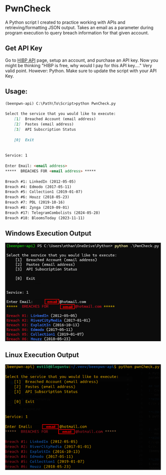 # PwnCheck
A Python script I created to practice working with APIs and retrieving/formatting JSON output. Takes an email as a parameter during program execution to query breach information for that given account. 

## Get API Key
Go to [HIBP API](https://haveibeenpwned.com/API/Key) page, setup an account, and purchase an API key. Now you might be thinking "HIBP is free, why would I pay for this API key...." Very valid point. However: Python. Make sure to update the script with your API Key. 

## Usage:
```markdown
(beenpwn-api) C:\Path\To\Script>python PwnCheck.py

Select the service that you would like to execute:
    [1]  Breached Account (email address)
    [2]  Pastes (email address)
    [3]  API Subscription Status

    [0]  Exit


Service: 1

Enter Email: <email address>
*****  BREACHES FOR <email address> *****

Breach #1: LinkedIn (2012-05-05)
Breach #4: Edmodo (2017-05-11)
Breach #5: Collection1 (2019-01-07)
Breach #6: Houzz (2018-05-23)
Breach #7: PDL (2019-10-16)
Breach #8: Zynga (2019-09-01)
Breach #17: TelegramCombolists (2024-05-28)
Breach #18: BloomsToday (2023-11-11)
```

## Windows Execution Output
![pwnCheck Windows](/assets/pwnCheck/Windows%20Execution.png)

## Linux Execution Output
![pwnCheck Linux](/assets/pwnCheck/Linux%20Execution.png)
